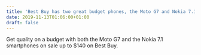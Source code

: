 ```yaml
---
title: 'Best Buy has two great budget phones, the Moto G7 and Nokia 7.1, on sale'
date: 2019-11-13T01:06:00+01:00
draft: false
---
```


Get quality on a budget with both the Moto G7 and the Nokia 7.1 smartphones on sale up to $140 on Best Buy.